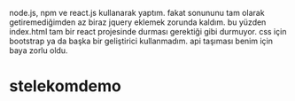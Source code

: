 node.js, npm ve react.js kullanarak yaptım. fakat sonununu
tam olarak getiremediğimden az biraz jquery eklemek
zorunda kaldım. bu yüzden index.html tam bir react projesinde durması gerektiği gibi durmuyor.
css için bootstrap ya da başka bir geliştirici kullanmadım. api taşıması benim için baya zorlu oldu.
# stelekomdemo
